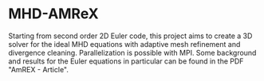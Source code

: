 # MHD-AMReX
Starting from second order 2D Euler code, this project aims to  create a 3D solver for the ideal MHD equations with adaptive mesh refinement and divergence cleaning. Parallelization is possible with MPI. Some background and results for the Euler equations in particular can be found in the PDF "AmREX - Article".
